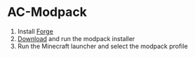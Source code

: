 # AC-Modpack

1. Install [Forge](http://files.minecraftforge.net)
2. [Download](https://github.com/ArdaCraft/modpack/releases/download/0.1-BETA/ArdaCraft_Installer-BETA.jar "direct link!") and run the modpack installer
3. Run the Minecraft launcher and select the modpack profile
